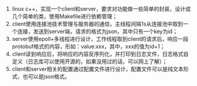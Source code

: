 1. linux c++，实现一个client和server，要求对功能做一些简单的封装，设计成几个简单的类，使用Makefile进行依赖管理；
2. client使用连接池技术管理与服务器的通信，主线程间隔1s从连接池中取到一个连接，发送到server端，请求的格式为json，其中只有一个key为id；
3. server使用epoll+多线程进行设计，工作线程取到client的请求后，响应一段protobuf格式的内容，形如：value:xxx，其中，xxx的值为id+1；
4. client读到响应后，将响应的内容反序列化，并打印到日志文件，日志格式自定义（日志库可以使用开源的，如果没用过的话，可以网上了解）；
5. client和server相关的配置通过配置文件进行设计，配置文件可以是纯文本形式，也可以是json格式。

